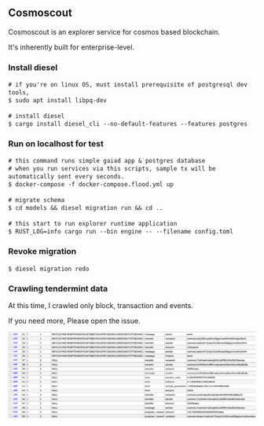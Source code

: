 ## Cosmoscout
Cosmoscout is an explorer service for cosmos based blockchain.

It's inherently built for enterprise-level.

### Install diesel
```shell
# if you're on linux OS, must install prerequisite of postgresql dev tools,
$ sudo apt install libpq-dev

# install diesel
$ cargo install diesel_cli --no-default-features --features postgres
```

### Run on localhost for test
```shell
# this command runs simple gaiad app & postgres database
# when you run services via this scripts, sample tx will be automatically sent every seconds.
$ docker-compose -f docker-compose.flood.yml up

# migrate schema
$ cd models && diesel migration run && cd ..

# this start to run explorer runtime application
$ RUST_LOG=info cargo run --bin engine -- --filename config.toml
```

### Revoke migration
```shell
$ diesel migration redo
```

### Crawling tendermint data
At this time, I crawled only block, transaction and events.

If you need more, Please open the issue.

![Database](./docs/images/db.png)